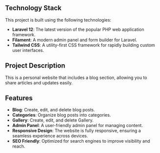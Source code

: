 ## Technology Stack

This project is built using the following technologies:

-   **Laravel 12**: The latest version of the popular PHP web application framework.
-   **Filament**: A modern admin panel and form builder for Laravel.
-   **Tailwind CSS**: A utility-first CSS framework for rapidly building custom user interfaces.

## Project Description

This is a personal website that includes a blog section, allowing you to share articles and updates easily.

## Features

-   **Blog**: Create, edit, and delete blog posts.
-   **Categories**: Organize blog posts into categories.
-   **Gallery**: Create, edit, and delete Gallery.
-   **Admin Panel**: A user-friendly admin panel for managing content.
-   **Responsive Design**: The website is fully responsive, ensuring a seamless experience across devices.
-   **SEO Friendly**: Optimized for search engines to improve visibility and reach.

